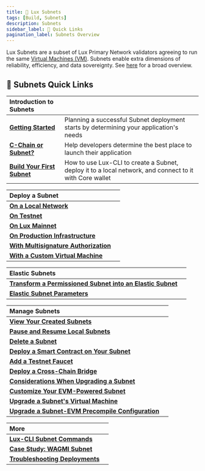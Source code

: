 ```yaml
---
title: 🔺 Lux Subnets
tags: [Build, Subnets]
description: Subnets
sidebar_label: 🔗 Quick Links
pagination_label: Subnets Overview
---
```


Lux Subnets are a subset of Lux Primary Network validators agreeing to run the same
[Virtual Machines (VM)](/learn/lux/subnets-overview.md#virtual-machines). Subnets
enable extra dimensions of reliability, efficiency, and data sovereignty. See [here](/learn/lux/subnets-overview.md)
for a broad overview.

## 🔗 Subnets Quick Links

| Introduction to Subnets                                      |                                                                                                               |
| :----------------------------------------------------------- | :------------------------------------------------------------------------------------------------------------ |
| [**Getting Started**](/build/subnet/getting-started.md)      | Planning a successful Subnet deployment starts by determining your application's needs                        |
| [**C-Chain or Subnet?**](/build/subnet/c-chain-vs-subnet.md) | Help developers determine the best place to launch their application                                          |
| [**Build Your First Subnet**](/build/subnet/hello-subnet.md) | How to use Lux-CLI to create a Subnet, deploy it to a local network, and connect to it with Core wallet |

| Deploy a Subnet                                                                |     |
| :----------------------------------------------------------------------------- | --- |
| [**On a Local Network**](/build/subnet/deploy/local-subnet.md)                 |
| [**On Testnet**](/build/subnet/deploy/testnet-subnet.md)             |
| [**On Lux Mainnet**](/build/subnet/deploy/mainnet-subnet.md)             |
| [**On Production Infrastructure**](/build/subnet/deploy/on-prod-infra.md)      |
| [**With Multisignature Authorization**](/build/subnet/deploy/multisig-auth.md) |
| [**With a Custom Virtual Machine**](/build/subnet/deploy/custom-vm-subnet.md)  |

| Elastic Subnets                                                                                                    |     |
| :----------------------------------------------------------------------------------------------------------------- | --- |
| [**Transform a Permissioned Subnet into an Elastic Subnet**](/build/subnet/elastic/transform-to-elastic-subnet.md) |
| [**Elastic Subnet Parameters**](/build/subnet/elastic/elastic-parameters.md)                                       |

| Manage Subnets                                                                                         |     |
| :----------------------------------------------------------------------------------------------------- | --- |
| [**View Your Created Subnets**](/build/subnet/maintain/view-subnets.md)                                |
| [**Pause and Resume Local Subnets**](/build/subnet/maintain/pause-resume-subnet.md)                    |
| [**Delete a Subnet**](/build/subnet/maintain/delete-subnet.md)                                         |
| [**Deploy a Smart Contract on Your Subnet**](/build/subnet/utility/deploy-smart-contract-to-subnet.md) |
| [**Add a Testnet Faucet**](/build/subnet/utility/subnet-faucet.md)                           |
| [**Deploy a Cross-Chain Bridge**](/build/subnet/utility/cross-chain-evm-bridge.md)                     |     |
| [**Considerations When Upgrading a Subnet**](/build/subnet/upgrade/considerations-subnet-upgrade.md)   |
| [**Customize Your EVM-Powered Subnet**](/build/subnet/upgrade/customize-a-subnet.md)                   |
| [**Upgrade a Subnet's Virtual Machine**](/build/subnet/upgrade/upgrade-subnet-vm.md)                   |
| [**Upgrade a Subnet-EVM Precompile Configuration**](/build/subnet/upgrade/upgrade-precompile.md)       |

| More                                                                        |     |
| :-------------------------------------------------------------------------- | --- |
| [**Lux-CLI Subnet Commands**](/tooling/cli.md)              |
| [**Case Study: WAGMI Subnet**](build/subnet/info/wagmi.md)                  |
| [**Troubleshooting Deployments**](build/subnet/info/troubleshoot-subnet.md) |
